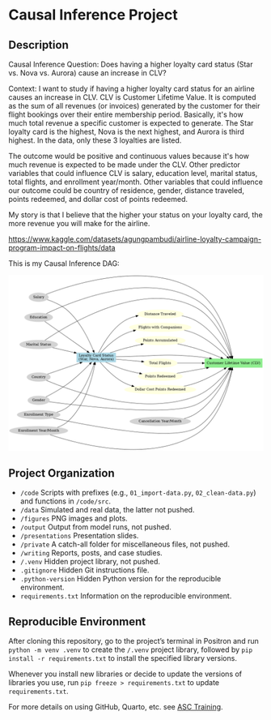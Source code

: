 # Causal Inference Project


## Description

Causal Inference Question:
Does having a higher loyalty card status (Star vs. Nova vs. Aurora) cause an increase in CLV?

Context:
I want to study if having a higher loyalty card status for an airline causes an increase in CLV. CLV is Customer Lifetime Value. It is computed as the sum of all revenues (or invoices) generated by the customer for their flight bookings over their entire membership period. Basically, it's how much total revenue a specific customer is expected to generate. The Star loyalty card is the highest, Nova is the next highest, and Aurora is third highest. In the data, only these 3 loyalties are listed.

The outcome would be positive and continuous values because it's how much revenue is expected to be made under the CLV. Other predictor variables that could influence CLV is salary, education level, marital status, total flights, and enrollment year/month. Other variables that could influence our outcome could be country of residence, gender, distance traveled, points redeemed, and dollar cost of points redeemed.

My story is that I believe that the higher your status on your loyalty card, the more revenue you will make for the airline.

https://www.kaggle.com/datasets/agungpambudi/airline-loyalty-campaign-program-impact-on-flights/data

This is my Causal Inference DAG:

![DAG](figures/Updated_Loyalty_CLV_DAG.png)

## Project Organization

- `/code` Scripts with prefixes (e.g., `01_import-data.py`,
  `02_clean-data.py`) and functions in `/code/src`.
- `/data` Simulated and real data, the latter not pushed.
- `/figures` PNG images and plots.
- `/output` Output from model runs, not pushed.
- `/presentations` Presentation slides.
- `/private` A catch-all folder for miscellaneous files, not pushed.
- `/writing` Reports, posts, and case studies.
- `/.venv` Hidden project library, not pushed.
- `.gitignore` Hidden Git instructions file.
- `.python-version` Hidden Python version for the reproducible
  environment.
- `requirements.txt` Information on the reproducible environment.

## Reproducible Environment

After cloning this repository, go to the project’s terminal in Positron
and run `python -m venv .venv` to create the `/.venv` project library,
followed by `pip install -r requirements.txt` to install the specified
library versions.

Whenever you install new libraries or decide to update the versions of
libraries you use, run `pip freeze > requirements.txt` to update
`requirements.txt`.

For more details on using GitHub, Quarto, etc. see [ASC
Training](https://github.com/marcdotson/asc-training).
